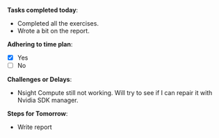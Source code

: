 
**Tasks completed today**:
- Completed all the exercises.
- Wrote a bit on the report.

**Adhering to time plan**: 
- [x] Yes
- [ ] No

**Challenges or Delays**:
- Nsight Compute still not working. Will try to see if I can repair it with Nvidia SDK manager. 

**Steps for Tomorrow**:
- Write report
